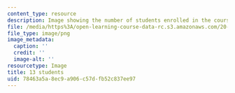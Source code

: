 ```yaml
---
content_type: resource
description: Image showing the number of students enrolled in the course.
file: /media/https%3A/open-learning-course-data-rc.s3.amazonaws.com/20-416j-topics-in-biophysics-and-physical-biology-fall-2014/78463a5a8ec9a906c57dfb52c837ee97_13.png
file_type: image/png
image_metadata:
  caption: ''
  credit: ''
  image-alt: ''
resourcetype: Image
title: 13 students
uid: 78463a5a-8ec9-a906-c57d-fb52c837ee97
---
```

